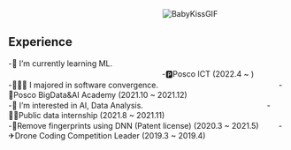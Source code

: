  </dv>   　 　 　 　 　 　 　 　 　 　 　 　 　 　 　　![BabyKissGIF](https://user-images.githubusercontent.com/63652571/184487013-4e7e5aa0-67ca-4001-82b6-803754062cf2.gif)

<h2>      
 <!---https://hits.seeyoufarm.com/ -->  
<!--  팥빙수 메인 이미지 시작 -->  


 <!--  팥빙수 메인 이미지 끝 -->
<!--🍨Hi there, I’m Soeun-->
<!--[![Hits](https://hits.seeyoufarm.com/api/count/incr/badge.svg?url=https%3A%2F%2Fgithub.com%2FKnowsoeun%2FKnowsoeun&count_bg=%23D71515&title_bg=%23555555&icon=waze.svg&icon_color=%23E7E7E7&title=hits&edge_flat=false)](https://github.com/Knowsoeun/Knowsoeun)-->

 </h2>
  <h2>Experience</h2>
 
-🌱 I’m currently learning ML. 　　　　　　　　  　　　　 　　　　　　　 -🅿️Posco ICT (2022.4 ~ )  
-👩🏻‍🎓 I majored in software convergence.　 　　　　　　　　　　　　　　     -🌉Posco BigData&AI Academy (2021.10 ~ 2021.12)<br>
-👀 I’m interested in AI, Data Analysis.　　　　　　　　　　　　　　　　-🧏‍♀️Public data internship (2021.8 ~ 2021.11)<br>-📃Remove fingerprints using DNN (Patent license) (2020.3 ~ 2021.5) <!---🏬Pharmaceutical company web front-end (2021.2 ~ 2021.6)<br>-->　　
 -✈Drone Coding Competition Leader (2019.3 ~ 2019.4) <br> 
<br> 
<!-- ![a_9220601500_2026e1098266bc6df433535f5217afb103564ccf](https://user-images.githubusercontent.com/63652571/129332389-e8e63a8e-838a-4a68-a521-37f843e4cb17.gif)　    　　　　　![Top Langs](https://github-readme-stats.vercel.app/api/top-langs/?username=knowsoeun&layout=compact&theme=white) -->

<!-- [![Solved.ac프로필](http://mazassumnida.wtf/api/v2/generate_badge?boj=orpia)](https://solved.ac/orpia) -->

<!-- |Projects|Language|Team|Period|
|------|---|---|---|
|MSA|JS, Java, SQL|Posco ICT|2022.04~|
|AI |Python, C|Posco BigData & AI Academy|2021.10~2021.12|
|Public data internship|SQL|Korea Executive Branch|2021.08~2021.11|
|AI Image processing (Patent)|Python, C++|Seoul Univ.|2020.03~2021.01|
|Drone Coding|Python|Seoul Univ.|2019.03~2019.04|
 -->
　　　　 　　　　 　　　　 　　　　
